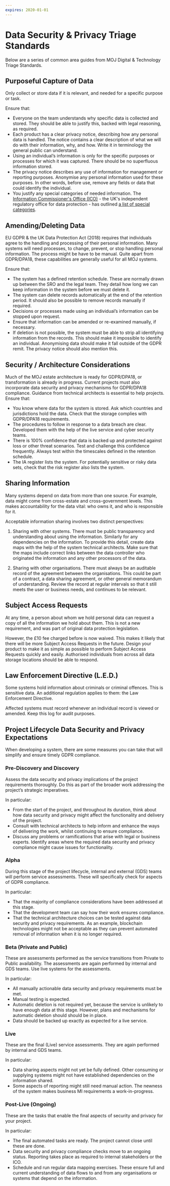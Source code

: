 ```yaml
---
expires: 2020-01-01
---
```

# Data Security & Privacy Triage Standards

Below are a series of common area guides from MOJ Digital & Technology Triage Standards.

## Purposeful Capture of Data

Only collect or store data if it is relevant, and needed for a specific purpose or task.

Ensure that:

-	Everyone on the team understands why specific data is collected and stored. They should be able to justify this, backed with legal reasoning, as required.
-	Each product has a clear privacy notice, describing how any personal data is handled. The notice contains a clear description of what we will do with their information, why, and how. Write it in terminology the general public can understand.
-	Using an individual’s information is only for the specific purposes or processes for which it was captured. There should be no superfluous information stored.
-	The privacy notice describes any use of information for management or reporting purposes. Anonymise any personal information used for these purposes. In other words, before use, remove any fields or data that could identify the individual.
-	You justify any special categories of needed information. The [Information Commissioner's Office (ICO)](https://ico.org.uk) - the UK's independent regulatory office for data protection - has outlined [a list of special categories](https://ico.org.uk/for-organisations/guide-to-data-protection/guide-to-the-general-data-protection-regulation-gdpr/lawful-basis-for-processing/special-category-data/#ib3).

## Amending/Deleting Data 

EU GDPR & the UK Data Protection Act (2018) requires that individuals agree to the handling and processing of their personal information. Many systems will need processes, to change, prevent, or stop handling personal information. The process might be have to be manual. Quite apart from GDPR/DPA18, these capabilities are generally useful for all MOJ systems.

Ensure that:

-	The system has a defined retention schedule. These are normally drawn up between the SRO and the legal team. They detail how long we can keep information in the system before we must delete it.
-	The system can delete records automatically at the end of the retention period. It should also be possible to remove records manually if required.
-	Decisions or processes made using an individual’s information can be stopped upon request.
-	Ensure that information can be amended or re-examined manually, if necessary.
-	If deletion is not possible, the system must be able to strip all identifying information from the records. This should make it impossible to identify an individual. Anonymising data should make it fall outside of the GDPR remit. The privacy notice should also mention this.

## Security / Architecture Considerations

Much of the MOJ estate architecture is ready for GDPR/DPA18, or transformation is already in progress. Current projects must also incorporate data security and privacy mechanisms for GDPR/DPA18 compliance. Guidance from technical architects is essential to help projects. Ensure that:

-	You know where data for the system is stored. Ask which countries and jurisdictions hold the data. Check that the storage complies with GDPR/DPA18 requirements.
-	The procedures to follow in response to a data breach are clear. Developed them with the help of the live service and cyber security teams.
-	There is 100% confidence that data is backed up and protected against loss or other threat scenarios. Test and challenge this confidence frequently. Always test within the timescales defined in the retention schedule.
-	The IA register lists the system. For potentially sensitive or risky data sets, check that the risk register also lists the system.

## Sharing Information

Many systems depend on data from more than one source. For example, data might come from cross-estate and cross-government levels. This makes accountability for the data vital: who owns it, and who is responsible for it.

Acceptable information sharing involves two distinct perspectives: 

1.	Sharing with other systems. There must be public transparency and understanding about using the information. Similarly for any dependencies on the information. To provide this detail, create data maps with the help of the system technical architects. Make sure that the maps include correct links between the data controller who originated the information and any other processors of the data.

2.	Sharing with other organisations. There must always be an auditable record of the agreement between the organisations. This could be part of a contract, a data sharing agreement, or other general memorandum of understanding. Review the record at regular intervals so that it still meets the user or business needs, and continues to be relevant.

## Subject Access Requests

At any time, a person about whom we hold personal data can request a copy of all the information we hold about them. This is not a new requirement, and was part of original data protection legislation.

However, the £10 fee charged before is now waived. This makes it likely that there will be more Subject Access Requests in the future. Design your product to make it as simple as possible to perform Subject Access Requests quickly and easily. Authorised individuals from across all data storage locations should be able to respond.

## Law Enforcement Directive (L.E.D.)

Some systems hold information about criminals or criminal offences. This is sensitive data. An additional regulation applies to them: the Law Enforcement Directive.

Affected systems must record whenever an individual record is viewed or amended. Keep this log for audit purposes. 

## Project Lifecycle Data Security and Privacy Expectations

When developing a system, there are some measures you can take that will simplify and ensure timely GDPR compliance.

### Pre-Discovery and Discovery

Assess the data security and privacy implications of the project requirements thoroughly. Do this as part of the broader work addressing the project’s strategic imperatives.

In particular:

-	From the start of the project, and throughout its duration, think about how data security and privacy might affect the functionality and delivery of the project.
-	Consult with technical architects to help inform and enhance the ways of delivering the work, whilst continuing to ensure compliance.
-	Discuss any problems or ramifications that arise with legal or business experts. Identify areas where the required data security and privacy compliance might cause issues for functionality.

### Alpha

During this stage of the project lifecycle, internal and external (GDS) teams will perform service assessments. These will specifically check for aspects of GDPR compliance.

In particular:

-	That the majority of compliance considerations have been addressed at this stage.
-	That the development team can say how their work ensures compliance.
-	That the technical architecture choices can be tested against data security and privacy requirements. As an example, blockchain technologies might not be acceptable as they can prevent automated removal of information when it is no longer required.

### Beta (Private and Public)

These are assessments performed as the service transitions from Private to Public availability. The assessments are again performed by internal and GDS teams. Use live systems for the assessments.

In particular:
* All manually actionable data security and privacy requirements must be met.
* Manual testing is expected.
* Automatic deletion is not required yet, because the service is unlikely to have enough data at this stage. However, plans and mechanisms for automatic deletion should should be in place.
* Data should be backed up exactly as expected for a live service.

### Live

These are the final (Live) service assessments. They are again performed by internal and GDS teams.

In particular:

-	Data sharing aspects might not yet be fully defined. Other consuming or supplying systems might not have established dependencies on the information shared.
-	Some aspects of reporting might still need manual action. The newness of the system makes business MI requirements a work-in-progress.

### Post-Live (Ongoing)

These are the tasks that enable the final aspects of security and privacy for your project.

In particular:

-	The final automated tasks are ready. The project cannot close until these are done.
-	Data security and privacy compliance checks move to an ongoing status. Reporting takes place as required to internal stakeholders or the ICO.
-	Schedule and run regular data mapping exercises. These ensure full and current understanding of data flows to and from any organisations or systems that depend on the information.
